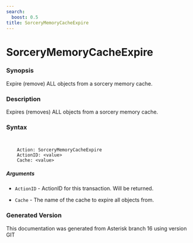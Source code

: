 ```yaml
---
search:
  boost: 0.5
title: SorceryMemoryCacheExpire
---
```


# SorceryMemoryCacheExpire

### Synopsis

Expire (remove) ALL objects from a sorcery memory cache.

### Description

Expires (removes) ALL objects from a sorcery memory cache.<br>


### Syntax


```


    Action: SorceryMemoryCacheExpire
    ActionID: <value>
    Cache: <value>

```
##### Arguments


* `ActionID` - ActionID for this transaction. Will be returned.<br>

* `Cache` - The name of the cache to expire all objects from.<br>


### Generated Version

This documentation was generated from Asterisk branch 16 using version GIT 